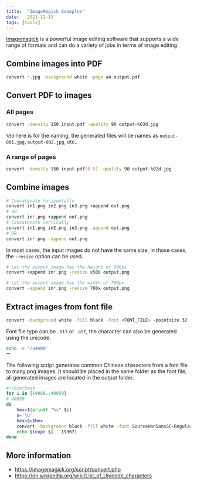 ```yaml
---
title:  "ImageMagick Examples"
date:   2021-12-13
tags: [tools]
---
```


[Imagemagick](https://imagemagick.org/index.php) is a powerful image editing software that supports a wide range of formats and can do a variety of jobs in terms of image editing.

## Combine images into PDF

```bash
convert *.jpg -background white -page a4 output.pdf
```

## Convert PDF to images

### All pages

```bash
convert -density 150 input.pdf -quality 90 output-%03d.jpg
```

`%3d` here is for the naming, the generated files will be names as `output-001.jpg`, `output-002.jpg`, etc..

### A range of pages

```bash
convert -density 150 input.pdf[0-5] -quality 90 output-%02d.jpg
```

## Combine images

```bash
# Concatenate horizontally
convert in1.png in2.png in3.png +append out.png
# OR
convert in*.png +append out.png
# Concatenate vertically
convert in1.png in2.png in3.png -append out.png
# OR
convert in*.png -append out.png
```

In most cases, the input images do not have the same size, in those cases, the `-resize` option can be used.

```bash
# Let the output image has the height of 500px
convert +append in*.png -resize x500 output.png

# Let the output image has the width of 700px
convert -append in*.png -resize 700x output.png
```

## Extract images from font file

```bash
convert -background white -fill black -font <FONT_FILE> -pointsize 32 -size 32x48 label:<CHARACTER> output.png
```

Font file type can be `.ttf` or `.otf`, the character can also be generated using the unicode.

```bash
echo -e '/u4e00'
一
```

The following script generates common Chinese characters from a font file to many png images. It should be placed in the same folder as the font file, all generated images are located in the output folder.

```bash
#!/bin/bash
for i in {19968..40959}
# 40959
do
	hex=$(printf "%x" $i)
	u='\u'
	hex=$u$hex
	convert -background black -fill white -font SourceHanSansSC-Regular.otf -pointsize 32 -size 32x48 label:$(echo -e $hex) output/$(expr $i - 19967).png
	echo $(expr $i - 19967)
done
```


## More information

- <https://imagemagick.org/script/convert.php>
- <https://en.wikipedia.org/wiki/List_of_Unicode_characters>
